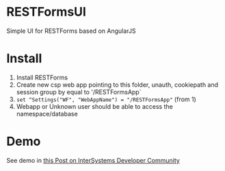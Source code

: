 # RESTFormsUI
Simple UI for RESTForms based on AngularJS

# Install

1. Install RESTForms
2. Create new csp web app pointing to this folder, unauth, cookiepath and session group by equal to '/RESTFormsApp`
3. `set ^Settings("WF", "WebAppName") = "/RESTFormsApp"` (from 1)
4. Webapp or Unknown user should be able to access the namespace/database

# Demo

See demo in [this Post on InterSystems Developer Community](https://community.intersystems.com/post/restforms-rest-api-your-classes)
